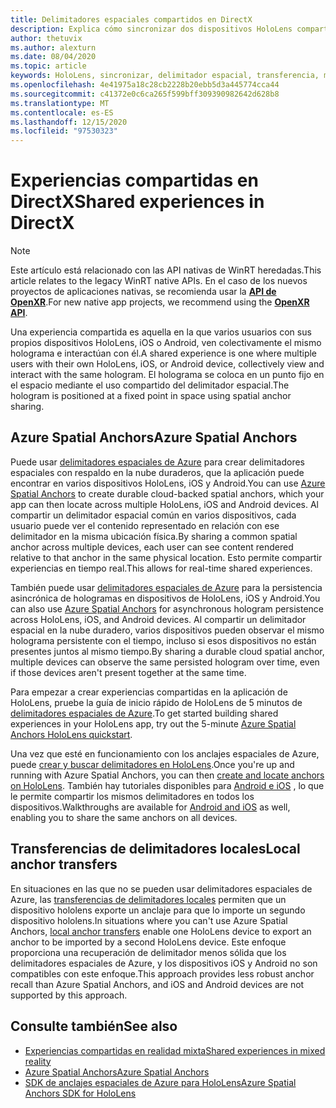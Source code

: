 ```yaml
---
title: Delimitadores espaciales compartidos en DirectX
description: Explica cómo sincronizar dos dispositivos HoloLens compartiendo los delimitadores espaciales.
author: thetuvix
ms.author: alexturn
ms.date: 08/04/2020
ms.topic: article
keywords: HoloLens, sincronizar, delimitador espacial, transferencia, multijugador, vista, escenario, tutorial, código de ejemplo, Azure, delimitadores espaciales de Azure, ASA
ms.openlocfilehash: 4e41975a18c28cb2228b20ebb5d3a445774cca44
ms.sourcegitcommit: c41372e0c6ca265f599bff309390982642d628b8
ms.translationtype: MT
ms.contentlocale: es-ES
ms.lasthandoff: 12/15/2020
ms.locfileid: "97530323"
---
```

# <a name="shared-experiences-in-directx"></a><span data-ttu-id="8c153-104">Experiencias compartidas en DirectX</span><span class="sxs-lookup"><span data-stu-id="8c153-104">Shared experiences in DirectX</span></span>

> [!NOTE]
> <span data-ttu-id="8c153-105">Este artículo está relacionado con las API nativas de WinRT heredadas.</span><span class="sxs-lookup"><span data-stu-id="8c153-105">This article relates to the legacy WinRT native APIs.</span></span>  <span data-ttu-id="8c153-106">En el caso de los nuevos proyectos de aplicaciones nativas, se recomienda usar la **[API de OpenXR](../native/openxr-getting-started.md)**.</span><span class="sxs-lookup"><span data-stu-id="8c153-106">For new native app projects, we recommend using the **[OpenXR API](../native/openxr-getting-started.md)**.</span></span>

<span data-ttu-id="8c153-107">Una experiencia compartida es aquella en la que varios usuarios con sus propios dispositivos HoloLens, iOS o Android, ven colectivamente el mismo holograma e interactúan con él.</span><span class="sxs-lookup"><span data-stu-id="8c153-107">A shared experience is one where multiple users with their own HoloLens, iOS, or Android device, collectively view and interact with the same hologram.</span></span> <span data-ttu-id="8c153-108">El holograma se coloca en un punto fijo en el espacio mediante el uso compartido del delimitador espacial.</span><span class="sxs-lookup"><span data-stu-id="8c153-108">The hologram is positioned at a fixed point in space using spatial anchor sharing.</span></span>

## <a name="azure-spatial-anchors"></a><span data-ttu-id="8c153-109">Azure Spatial Anchors</span><span class="sxs-lookup"><span data-stu-id="8c153-109">Azure Spatial Anchors</span></span>

<span data-ttu-id="8c153-110">Puede usar <a href="https://docs.microsoft.com/azure/spatial-anchors/overview" target="_blank">delimitadores espaciales de Azure</a> para crear delimitadores espaciales con respaldo en la nube duraderos, que la aplicación puede encontrar en varios dispositivos HoloLens, iOS y Android.</span><span class="sxs-lookup"><span data-stu-id="8c153-110">You can use <a href="https://docs.microsoft.com/azure/spatial-anchors/overview" target="_blank">Azure Spatial Anchors</a> to create durable cloud-backed spatial anchors, which your app can then locate across multiple HoloLens, iOS and Android devices.</span></span>  <span data-ttu-id="8c153-111">Al compartir un delimitador espacial común en varios dispositivos, cada usuario puede ver el contenido representado en relación con ese delimitador en la misma ubicación física.</span><span class="sxs-lookup"><span data-stu-id="8c153-111">By sharing a common spatial anchor across multiple devices, each user can see content rendered relative to that anchor in the same physical location.</span></span>  <span data-ttu-id="8c153-112">Esto permite compartir experiencias en tiempo real.</span><span class="sxs-lookup"><span data-stu-id="8c153-112">This allows for real-time shared experiences.</span></span>

<span data-ttu-id="8c153-113">También puede usar <a href="https://docs.microsoft.com/azure/spatial-anchors/overview" target="_blank">delimitadores espaciales de Azure</a> para la persistencia asincrónica de hologramas en dispositivos de HoloLens, iOS y Android.</span><span class="sxs-lookup"><span data-stu-id="8c153-113">You can also use <a href="https://docs.microsoft.com/azure/spatial-anchors/overview" target="_blank">Azure Spatial Anchors</a> for asynchronous hologram persistence across HoloLens, iOS, and Android devices.</span></span>  <span data-ttu-id="8c153-114">Al compartir un delimitador espacial en la nube duradero, varios dispositivos pueden observar el mismo holograma persistente con el tiempo, incluso si esos dispositivos no están presentes juntos al mismo tiempo.</span><span class="sxs-lookup"><span data-stu-id="8c153-114">By sharing a durable cloud spatial anchor, multiple devices can observe the same persisted hologram over time, even if those devices aren't present together at the same time.</span></span>

<span data-ttu-id="8c153-115">Para empezar a crear experiencias compartidas en la aplicación de HoloLens, pruebe la guía de inicio rápido de HoloLens de 5 minutos de <a href="https://docs.microsoft.com/azure/spatial-anchors/quickstarts/get-started-hololens" target="_blank">delimitadores espaciales de Azure</a>.</span><span class="sxs-lookup"><span data-stu-id="8c153-115">To get started building shared experiences in your HoloLens app, try out the 5-minute <a href="https://docs.microsoft.com/azure/spatial-anchors/quickstarts/get-started-hololens" target="_blank">Azure Spatial Anchors HoloLens quickstart</a>.</span></span>

<span data-ttu-id="8c153-116">Una vez que esté en funcionamiento con los anclajes espaciales de Azure, puede <a href="https://docs.microsoft.com/azure/spatial-anchors/concepts/create-locate-anchors-cpp-winrt" target="_blank">crear y buscar delimitadores en HoloLens</a>.</span><span class="sxs-lookup"><span data-stu-id="8c153-116">Once you're up and running with Azure Spatial Anchors, you can then <a href="https://docs.microsoft.com/azure/spatial-anchors/concepts/create-locate-anchors-cpp-winrt" target="_blank">create and locate anchors on HoloLens</a>.</span></span>  <span data-ttu-id="8c153-117">También hay tutoriales disponibles para <a href="https://docs.microsoft.com/azure/spatial-anchors/create-locate-anchors-overview" target="_blank">Android e iOS</a> , lo que le permite compartir los mismos delimitadores en todos los dispositivos.</span><span class="sxs-lookup"><span data-stu-id="8c153-117">Walkthroughs are available for <a href="https://docs.microsoft.com/azure/spatial-anchors/create-locate-anchors-overview" target="_blank">Android and iOS</a> as well, enabling you to share the same anchors on all devices.</span></span>

## <a name="local-anchor-transfers"></a><span data-ttu-id="8c153-118">Transferencias de delimitadores locales</span><span class="sxs-lookup"><span data-stu-id="8c153-118">Local anchor transfers</span></span>

<span data-ttu-id="8c153-119">En situaciones en las que no se pueden usar delimitadores espaciales de Azure, las [transferencias de delimitadores locales](../../out-of-scope/local-anchor-transfers-in-directx.md) permiten que un dispositivo hololens exporte un anclaje para que lo importe un segundo dispositivo hololens.</span><span class="sxs-lookup"><span data-stu-id="8c153-119">In situations where you can't use Azure Spatial Anchors, [local anchor transfers](../../out-of-scope/local-anchor-transfers-in-directx.md) enable one HoloLens device to export an anchor to be imported by a second HoloLens device.</span></span>  <span data-ttu-id="8c153-120">Este enfoque proporciona una recuperación de delimitador menos sólida que los delimitadores espaciales de Azure, y los dispositivos iOS y Android no son compatibles con este enfoque.</span><span class="sxs-lookup"><span data-stu-id="8c153-120">This approach provides less robust anchor recall than Azure Spatial Anchors, and iOS and Android devices are not supported by this approach.</span></span>

## <a name="see-also"></a><span data-ttu-id="8c153-121">Consulte también</span><span class="sxs-lookup"><span data-stu-id="8c153-121">See also</span></span>
* [<span data-ttu-id="8c153-122">Experiencias compartidas en realidad mixta</span><span class="sxs-lookup"><span data-stu-id="8c153-122">Shared experiences in mixed reality</span></span>](shared-experiences-in-mixed-reality.md)
* <span data-ttu-id="8c153-123"><a href="https://docs.microsoft.com/azure/spatial-anchors" target="_blank">Azure Spatial Anchors</a></span><span class="sxs-lookup"><span data-stu-id="8c153-123"><a href="https://docs.microsoft.com/azure/spatial-anchors" target="_blank">Azure Spatial Anchors</a></span></span>
* <span data-ttu-id="8c153-124"><a href="https://docs.microsoft.com/cpp/api/spatial-anchors/winrt/" target="_blank">SDK de anclajes espaciales de Azure para HoloLens</a></span><span class="sxs-lookup"><span data-stu-id="8c153-124"><a href="https://docs.microsoft.com/cpp/api/spatial-anchors/winrt/" target="_blank">Azure Spatial Anchors SDK for HoloLens</a></span></span>